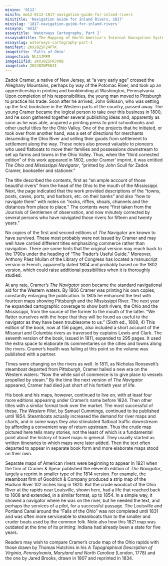 ```yaml
---
minino: '0112'
minifn: mm12-0112-1817-navigation-guide-for-inland-rivers
minititle: 'Navigation Guide for Inland Rivers, 1817'
minislug: '1817-navigation-guide-for-inland-rivers'
essayno: 'mm12'
essaytitle: 'Waterways Cartography, Part I'
essaysubtitle: The Mapping of North America's Internal Navigation Systems
essayslug: waterways-cartography-part-1
manifest: 2KXJ8ZSF24P7K
imagetitle: 'Falls of Ohio'
imagectxid: NL11JMFM
imageiiifid: 2KXJ8ZSFRJVRQ
imagelink: 2KXJ8ZWP563I
---
```

Zadok Cramer, a native of New Jersey, at “a very early age” crossed the Alleghany Mountains, perhaps by way of the Potomac River, and took up an apprenticeship in printing and bookbinding at Washington, Pennsylvania. Upon completion of his responsibilities, the young man moved to Pittsburgh to practice his trade. Soon after he arrived, John Gilkison, who was setting up the first bookstore in the Western parts of the country, passed away. The young Cramer became the logical person to take over this business in 1800, and he soon gathered together several publishing ideas and, apparently as soon as he was able, acquired a printing press to print schoolbooks and other useful titles for the Ohio Valley. One of the projects that he initiated, or took over from another hand, was a set of directions for merchants descending the Ohio River and selling their goods from settlement to settlement along the way. These notes also proved valuable to pioneers who used flatboats to move their families and possessions downstream to set up farms and towns in the Ohio Valley. Thus, when the “third corrected edition” of this work appeared in 1802, under Cramer’ imprint, it was entitled _The Ohio and Mississippi Navigator_, “printed by John Scull for Zadok Cramer, bookseller and stationer.” 

The title described the contents, first as “an ample account of those beautiful rivers” from the head of the Ohio to the mouth of the Mississippi. Next, the page indicated that the work provided descriptions of the “towns, posts, caves, ports, and harbors, etc. on their banks” and also “how to navigate them” with notes on “rocks, riffles, shoals, channels and the distances from place to place.” The contents were “first taken from the Journals of Gentlemen of observation, and now minutely corrected by several persons who have navigated those rivers for fifteen and twenty years.” 

No copies of the first and second editions of _The_ Navigator are known to have survived. These most probably were not issued by Cramer and may well have carried different titles emphasizing commerce rather than navigation. There are some hints that the original version may reach back to the 1790s under the heading of “The Trader’s Useful Guide.” Moreover, Anthony Páez Mullan of the Library of Congress has located a manuscript version in French, apparently dated 1804 and probably based on the 1802 version, which could raise additional possibilities when it is thoroughly studied. 

At any rate, Cramer’s _The Navigator_ soon became the standard navigational aid for the Western waters. By 1806 Cramer was printing his own copies, constantly enlarging the publication. In 1805 he enhanced the text with fourteen maps showing Pittsburgh and the Mississippi River. The next year he expanded cartographic coverage to show both rivers, the Ohio and the Mississippi, from the source of the former to the mouth of the latter. “We flatter ourselves with the hope that they will be found as useful to the navigator as they have been troublesome to us.” (Sixth ed., 1808, 4) This edition of the book, now at 156 pages, also included a short account of the Missouri and Columbia rivers as traversed by captains Lewis and Clark. The seventh version of the book, issued in 1811, expanded to 295 pages. It used the extra space to elaborate its commentaries on the cities and towns along the rivers. Cramer’s health was failing at this point so the volume was published with a partner. 

Times were changing on the rivers as well. In 1811, as Nicholas Roosevelt’s steamboat departed from Pittsburgh, Cramer hailed a new era on the Western waters: “Now the white sail of commerce is to give place to vessels propelled by steam.” By the time the next version of _The Navigator_ appeared, Cramer had died just short of his fortieth year of life. 

His book and his maps, however, continued to live on, with at least four more editions appearing under Cramer’s name before 1824. Then other titles with a similar format took over the market. The most successful of these, _The Western Pilot_, by Samuel Cummings, continued to be published until 1854. Steamboats actually increased the demand for river maps and charts, and in some ways they also stimulated flatboat traffic downstream by affording a convenient way of return upstream. Thus the crude map pictured here tells many stories, not the least of which is a fundamental point about the history of travel maps in general. They usually started as written itineraries to which maps were later added. Then the text often departed to appear in separate book form and more elaborate maps stood on their own. 

Separate maps of American rivers were beginning to appear in 1821 when the firm of Cramer & Spear published the eleventh edition of _The Navigator_, largely a reprint in smaller type of the 1814 version. For example, the steamboat firm of Goodrich & Company produced a strip map of the Hudson River 102 inches long in 1820. But the crude woodcut of the Ohio River at the rapids near Louisville, shown here, had a life that reached back to 1808 and extended, in a similar format, up to 1854. In a simple way, it showed a navigator where he was on the river, but he needed the text, and perhaps the services of a pilot, for a successful passage. The Louisville and Portland Canal around the “Falls of the Ohio” was not completed until 1831 and was often more serviceable to steamboats than to the smaller and cruder boats used by the common folk. Note also how this 1821 map was outdated at the time of its printing: Indiana had already been a state for five years. 

Readers may wish to compare Cramer’s crude map of the Ohio rapids with those drawn by Thomas Hutchins in his _A Topographical Description of Virginia, Pennsylvania, Maryland and North Carolina_ (London, 1778) and the one by Jared Brooks, drawn in 1807 and reprinted in 1834.

